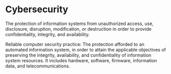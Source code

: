 # Cybersecurity

The protection of information systems from unauthorized access, use, disclosure, disruption, modification, or destruction in order to provide confidentiality, integrity, and availability.

Reliable computer security practice: The protection afforded to an automated information system, in order to attain the applicable objectives of preserving the integrity, availability, and confidentiality of information system resources. It includes hardware, software, firmware, information data, and telecommunications. 
